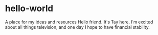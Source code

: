 # hello-world
A place for my ideas and resources
Hello friend. It's Tay here. I'm excited about all things television, and one day I hope to have financial stability. 
